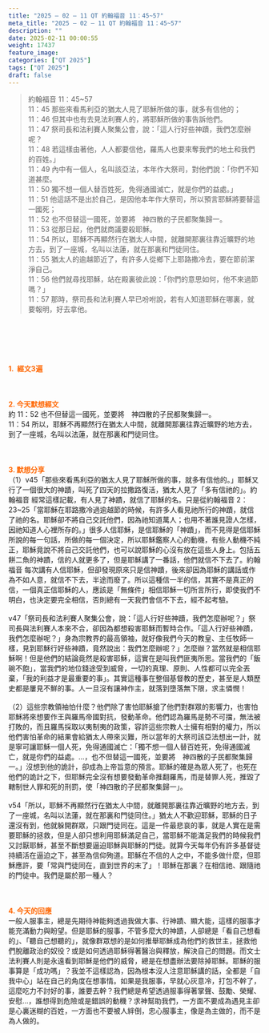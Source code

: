 ```yaml
---
title: "2025 – 02 – 11 QT 約翰福音 11：45~57"
meta_title: "2025 – 02 – 11 QT 約翰福音 11：45~57"
description: ""
date: 2025-02-11 00:00:55
weight: 17437
feature_image: 
categories: ["QT 2025"]
tags: ["QT 2025"]
draft: false
---
```


<blockquote>約翰福音 11：45~57<br />
11：45 那些來看馬利亞的猶太人見了耶穌所做的事，就多有信他的；<br />
11：46 但其中也有去見法利賽人的，將耶穌所做的事告訴他們。<br />
11：47 祭司長和法利賽人聚集公會，說：「這人行好些神蹟，我們怎麼辦呢？<br />
11：48 若這樣由著他，人人都要信他，羅馬人也要來奪我們的地土和我們的百姓。」<br />
11：49 內中有一個人，名叫該亞法，本年作大祭司，對他們說：「你們不知道甚麼。<br />
11：50 獨不想一個人替百姓死，免得通國滅亡，就是你們的益處。」<br />
11：51 他這話不是出於自己，是因他本年作大祭司，所以預言耶穌將要替這一國死；<br />
11：52 也不但替這一國死，並要將　神四散的子民都聚集歸一。<br />
11：53 從那日起，他們就商議要殺耶穌。<br />
11：54 所以，耶穌不再顯然行在猶太人中間，就離開那裏往靠近曠野的地方去，到了一座城，名叫以法蓮，就在那裏和門徒同住。<br />
11：55 猶太人的逾越節近了，有許多人從鄉下上耶路撒冷去，要在節前潔淨自己。<br />
11：56 他們就尋找耶穌，站在殿裏彼此說：「你們的意思如何，他不來過節嗎？」<br />
11：57 那時，祭司長和法利賽人早已吩咐說，若有人知道耶穌在哪裏，就要報明，好去拿他。</blockquote><br />
&nbsp;<br />
<br />
&nbsp;<br />
<br />
<span style="color: #ff6600;" data-darkreader-inline-color=""><strong>1.  經文3遍</strong></span><br />
<br />
&nbsp;<br />
<br />
<span style="color: #ff6600;" data-darkreader-inline-color=""><strong>2. 今天默想經文<br />
</strong></span>約 11：52 也不但替這一國死，並要將　神四散的子民都聚集歸一。<br />
11：54 所以，耶穌不再顯然行在猶太人中間，就離開那裏往靠近曠野的地方去，到了一座城，名叫以法蓮，就在那裏和門徒同住。<br />
<br />
&nbsp;<br />
<br />
<strong><span style="color: #ff6600;" data-darkreader-inline-color="">3. 默想分享<br />
</span></strong>（1）v45「那些來看馬利亞的猶太人見了耶穌所做的事，就多有信他的。」耶穌又行了一個很大的神蹟，叫死了四天的拉撒路復活，猶太人見了「多有信祂的」。約翰福音 經常這樣記載，有人見了神蹟，就信了耶穌的名。只是從約翰福音 2：23~25「當耶穌在耶路撒冷過逾越節的時候，有許多人看見祂所行的神蹟，就信了祂的名。耶穌卻不將自己交託他們，因為祂知道萬人；也用不著誰見證人怎樣，因祂知道人心裡所存的。」很多人信耶穌，是信耶穌的「神蹟」，而不見得是信耶穌所說的每一句話，所做的每一個決定，所以耶穌鑑察人心的動機，有些人動機不純正，耶穌竟說不將自己交託他們，也可以說耶穌的心沒有放在這些人身上。包括五餅二魚的神蹟，信的人就更多了，但是耶穌講了一番話，他們就信不下去了。約翰福音 每次講有人信耶穌，但卻發現原來只是信神蹟，後來卻因為耶穌的講話或作為不如人意，就信不下去，半途而廢了。所以這種信一半的信，其實不是真正的信，一個真正信耶穌的人，應該是「無條件」相信耶穌一切所言所行，即使我們不明白，也決定要完全相信，否則總有一天我們會信不下去，經不起考驗。<br />
<br />
v47「祭司長和法利賽人聚集公會，說：「這人行好些神蹟，我們怎麼辦呢？」祭司長與法利賽人本來不合，卻因為都想殺害耶穌而暫時合作。「這人行好些神蹟，我們怎麼辦呢？」身為宗教界的最高領袖，就好像我們今天的教皇、主任牧師一樣，見到耶穌行好些神蹟，竟然說出：我們怎麼辦呢？」怎麼辦？當然就是相信耶穌啊！但是他們的結論竟然是殺害耶穌，這實在是叫我們匪夷所思。當我們的「飯碗不飽」，當我們的地位錢途受到威脅，一切的真理、原則、人性都可以完全丟棄，「我的利益才是最重要的事」。其實這種事在整個基督教的歷史，甚至是人類歷史都是屢見不鮮的事。人一旦沒有讓神作主，就落到墮落無下限，求主憐憫！<br />
<br />
（2）這些宗教領袖怕什麼？他們除了害怕耶穌搶了他們對群眾的影響力，也害怕耶穌將來想要作王與羅馬帝國對抗，發動革命。他們認為羅馬是勢不可擋，無法被打敗的，而且羅馬採取以夷制夷的政策，容許這些宗教人士擁有相對的權力，所以他們害怕革命的結果會給猶太人帶來災難，所以當年的大祭司該亞法想出一計，就是寧可讓耶穌一個人死，免得通國滅亡：「獨不想一個人替百姓死，免得通國滅亡，就是你們的益處。…，也不但替這一國死，並要將　神四散的子民都聚集歸一。」沒想到他的詭計，卻成為上帝旨意的預言。耶穌的確是為眾人死了，也死在他們的詭計之下，但耶穌完全沒有想要發動革命推翻羅馬，而是替罪人死，推毀了轄制世人罪和死的刑罰，使「神四散的子民都聚集歸一」。<br />
<br />
v54「所以，耶穌不再顯然行在猶太人中間，就離開那裏往靠近曠野的地方去，到了一座城，名叫以法蓮，就在那裏和門徒同住。」猶太人不歡迎耶穌，耶穌的日子還沒有到，他就躲開群眾，只跟門徒同在。這是一件最悲哀的事，就是人實在是需要耶穌的拯救，但是人卻只想利用耶穌滿足自己，當耶穌不能滿足我們的時候我們又討厭耶穌，甚至不斷想要逼迫耶穌與耶穌的門徒。就算今天每年仍有許多基督徒持續活在逼迫之下，甚至為信仰殉道。耶穌在不信的人之中，不能多做什麼，但耶穌應許，要「常與門徒同在，直到世界的末了」！耶穌在那裏？在相信祂、跟隨祂的門徒中。我們是屬於那一種人？<br />
<br />
&nbsp;<br />
<br />
<strong style="font-size: inherit;"><span style="color: #ff6600;" data-darkreader-inline-color="">4. 今天的回應<br />
</span></strong>一般人服事主，總是先期待神能夠透過我做大事、行神蹟、顯大能，這樣的服事才能充滿動力與盼望。但是耶穌的服事，不管多麼大的神蹟，人卻總是「看自己想看的」、「聽自己想聽的」，就像群眾想的是如何推舉耶穌成為他們的救世主，拯救他們脫離政治的奴役？或是如何透過耶穌得著醫治與釋放，解決自己的問題。而文士法利賽人則是永遠看到耶穌是他們的威脅，總是在想盡辦法要除掉耶穌。耶穌的服事算是「成功嗎」？我並不這樣認為，因為根本沒人注意耶穌講的話，全都是「自我中心」站在自己的角度在想事情。如果是我服事，早就心灰意冷，打包不幹了，這麼吃力不討好的事，誰要去幹？我們總是希望透過服事得著掌聲、鼓勵、榮耀、安慰…，誰想得到危險或是錯誤的動機？求神幫助我們，一方面不要成為遇見主卻是心裏迷糊的百姓，一方面也不要被人絆倒，忠心服事主，像是為主做的，而不是為人做的。<br />
<br />
&nbsp;<br />
<br />
&nbsp;
        